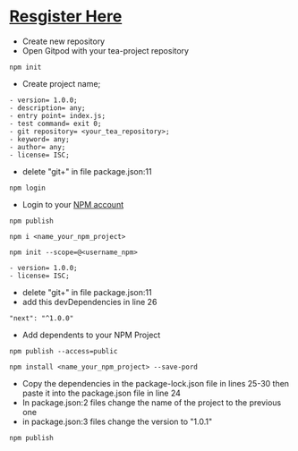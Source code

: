 # [Resgister Here](https://app.tea.xyz/sign-up?r=xLw0-vNA0vG)

- Create new repository
- Open Gitpod with your tea-project repository
```
npm init
```
- Create project name;
```
- version= 1.0.0;
- description= any;
- entry point= index.js;
- test command= exit 0;
- git repository= <your_tea_repository>;
- keyword= any;
- author= any;
- license= ISC;
```
- delete "git+" in file package.json:11
```
npm login
```
- Login to your [NPM account](https://www.npmjs.com/login)
```
npm publish
```
```
npm i <name_your_npm_project>
```
```
npm init --scope=@<username_npm>
```
```
- version= 1.0.0;
- license= ISC;
```
- delete "git+" in file package.json:11
- add this devDependencies in line 26
```
"next": "^1.0.0"
```
- Add dependents to your NPM Project
```
npm publish --access=public
```
```
npm install <name_your_npm_project> --save-pord
```
- Copy the dependencies in the package-lock.json file in lines 25-30 then paste it into the package.json file in line 24
- In package.json:2 files change the name of the project to the previous one
- in package.json:3 files change the version to "1.0.1"
```
npm publish
```
